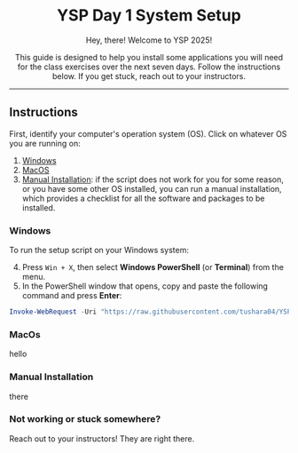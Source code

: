 <div align="center">
  <h1>YSP Day 1 System Setup</h1>
  <p>Hey, there! Welcome to YSP 2025!</p>
  <p>This guide is designed to help you install some applications you will need for the class exercises over the next seven days. Follow the instructions below. If you get stuck, reach out to your instructors.</p>
</div>

---
## Instructions
First, identify your computer's operation system (OS). Click on whatever OS you are running on:
1. [Windows](https://github.com/tushara04/YSP_Day1/blob/main/README.md#windows)
2. [MacOS](https://github.com/tushara04/YSP_Day1/blob/main/README.md#macos)
3. [Manual Installation](https://github.com/tushara04/YSP_Day1/blob/main/Manual-Installations.md): if the script does not work for you for some reason, or you have some other OS installed, you can run a manual installation, which provides a checklist for all the software and packages to be installed.

### Windows
To run the setup script on your Windows system:

4. Press `Win + X`, then select **Windows PowerShell** (or **Terminal**) from the menu.
5. In the PowerShell window that opens, copy and paste the following command and press **Enter**:

```powershell
Invoke-WebRequest -Uri "https://raw.githubusercontent.com/tushara04/YSP_Day1/refs/heads/main/windows/script.bat" -OutFile "script.bat"; Start-Process "script.bat"
```

### MacOs
hello

### Manual Installation
there

### Not working or stuck somewhere?
Reach out to your instructors! They are right there. 
